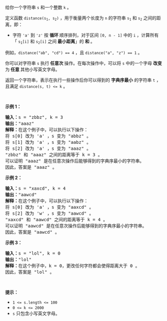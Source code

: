 <p>给你一个字符串 <code>s</code> 和一个整数 <code>k</code> 。</p>

<p>定义函数 <code>distance(s<sub>1</sub>, s<sub>2</sub>)</code> ，用于衡量两个长度为 <code>n</code> 的字符串 <code>s<sub>1</sub></code> 和 <code>s<sub>2</sub></code> 之间的距离，即：</p>

<ul>
	<li>字符 <code>'a'</code> 到 <code>'z'</code> 按 <strong>循环 </strong>顺序排列，对于区间 <code>[0, n - 1]</code> 中的 <code>i</code> ，计算所有「 <code>s<sub>1</sub>[i]</code> 和 <code>s<sub>2</sub>[i]</code> 之间<strong> 最小距离</strong>」的 <strong>和 </strong>。</li>
</ul>

<p>例如，<code>distance("ab", "cd") == 4</code> ，且 <code>distance("a", "z") == 1</code> 。</p>

<p>你可以对字符串 <code>s</code> 执行<strong> 任意次 </strong>操作。在每次操作中，可以将 <code>s</code> 中的一个字母 <strong>改变 </strong>为<strong> 任意 </strong>其他小写英文字母。</p>

<p>返回一个字符串，表示在执行一些操作后你可以得到的 <strong>字典序最小</strong> 的字符串 <code>t</code> ，且满足 <code>distance(s, t) &lt;= k</code> 。</p>

<p>&nbsp;</p>

<p><strong class="example">示例 1：</strong></p>

<pre>
<strong>输入：</strong>s = "zbbz", k = 3
<strong>输出：</strong>"aaaz"
<strong>解释：</strong>在这个例子中，可以执行以下操作：
将 s[0] 改为 'a' ，s 变为 "abbz" 。
将 s[1] 改为 'a' ，s 变为 "aabz" 。
将 s[2] 改为 'a' ，s 变为 "aaaz" 。
"zbbz" 和 "aaaz" 之间的距离等于 k = 3 。
可以证明 "aaaz" 是在任意次操作后能够得到的字典序最小的字符串。
因此，答案是 "aaaz" 。
</pre>

<p><strong class="example">示例 2：</strong></p>

<pre>
<strong>输入：</strong>s = "xaxcd", k = 4
<strong>输出：</strong>"aawcd"
<strong>解释：</strong>在这个例子中，可以执行以下操作：
将 s[0] 改为 'a' ，s 变为 "aaxcd" 。
将 s[2] 改为 'w' ，s 变为 "aawcd" 。
"xaxcd" 和 "aawcd" 之间的距离等于 k = 4 。
可以证明 "aawcd" 是在任意次操作后能够得到的字典序最小的字符串。
因此，答案是 "aawcd" 。
</pre>

<p><strong class="example">示例 3：</strong></p>

<pre>
<strong>输入：</strong>s = "lol", k = 0
<strong>输出：</strong>"lol"
<strong>解释：</strong>在这个例子中，k = 0，更改任何字符都会使得距离大于 0 。
因此，答案是 "lol" 。</pre>

<p>&nbsp;</p>

<p><strong>提示：</strong></p>

<ul>
	<li><code>1 &lt;= s.length &lt;= 100</code></li>
	<li><code>0 &lt;= k &lt;= 2000</code></li>
	<li><code>s</code> 只包含小写英文字母。</li>
</ul>
